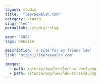 ```yaml
---
layout: studio
title:  "leeraewalsh.com"
category: studio
slug: "lee"
permalink: /studio/:slug

year: '2022'
tags: website

description: 'a site for my friend lee'
link: 'https://leeraewalsh.com'

images:
  - path: /studio/img/lee/lee-screen1.png
  - path: /studio/img/lee/lee-screen2.png
---
```



